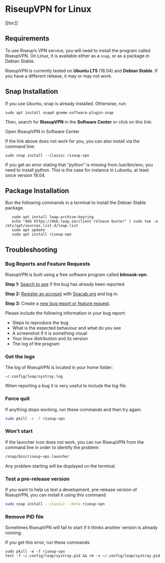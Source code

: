 # RiseupVPN for Linux
[[toc]]

## Requirements

To use Riseup’s VPN service, you will need to install the program called RiseupVPN. On Linux, it is available either as a  `snap`, or as a package in Debian Stable.

RiseupVPN is currently tested on  **Ubuntu LTS**  (18.04) and  **Debian Stable**. If you have a different release, it may or may not work.

## Snap Installation

If you use Ubuntu, snap is already installed. Otherwise, run:

```
sudo apt install snapd gnome-software-plugin-snap

```

Then, search for  **RiseupVPN**  in the  **Software Center**  or click on this link:

Open RiseupVPN in Software Center

If the link above does not work for you, you can also install via the command line:

```
sudo snap install --classic riseup-vpn

```

If you get an error stating that “python” is missing from /usr/bin/env, you need to install python. This is the case for instance in Lubuntu, at least since version 19.04.

## Package Installation

Run the following commands in a terminal to install the Debian Stable package.

```
   sudo apt install leap-archive-keyring
   echo "deb https://deb.leap.se/client release buster" | sudo tee -a /etc/apt/sources.list.d/leap.list
   sudo apt update
   sudo apt install riseup-vpn

```

## Troubleshooting

### Bug Reports and Feature Requests

RiseupVPN is built using a free software program called  **bitmask-vpn**.

**Step 1:**  [Search to see](https://0xacab.org/leap/bitmask-vpn/issues)  if the bug has already been reported.

**Step 2:**  [Register an account](https://0xacab.org/users/sign_in)  with  [0xacab.org](https://0xacab.org/)  and log in.

**Step 3:**  Create a  [new bug report or feature request](https://0xacab.org/leap/bitmask-vpn/issues/new).

Please include the following information in your bug report:

-   Steps to reproduce the bug
-   What is the expected behaviour and what do you see
-   A screenshot if it is something visual
-   Your linux distribution and its version
-   The log of the program

### Get the logs

The log of RiseupVPN is located in your home folder:

`~/.config/leap/systray.log`


When reporting a bug it is very useful to include the log file.

### Force quit

If anything stops working, run these commands and then try again:

```bash
sudo pkill -e -f riseup-vpn
```

### Won’t start

If the launcher icon does not work, you can run RiseupVPN from the command line in order to identify the problem:

```bash
/snap/bin/riseup-vpn.launcher
```

Any problem starting will be displayed on the terminal.

### Test a pre-release version

If you want to help us test a development, pre-release version of RiseupVPN, you can install it using this command:

```bash
sudo snap install --classic --beta riseup-vpn
```

### Remove PID file

Sometimes RiseupVPN will fail to start if it thinks another version is already running.

If you get this error, run these commands:

```shell
sudo pkill -e -f riseup-vpn
test -f ~/.config/leap/systray.pid && rm -v ~/.config/leap/systray.pid
```